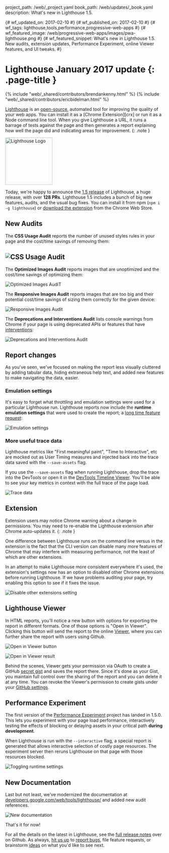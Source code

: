 project_path: /web/_project.yaml
book_path: /web/updates/_book.yaml
description: What's new in Lighthouse 1.5.

{# wf_updated_on: 2017-02-10 #}
{# wf_published_on: 2017-02-10 #}
{# wf_tags: lighthouse,tools,performance,progressive-web-apps #}
{# wf_featured_image: /web/progressive-web-apps/images/pwa-lighthouse.png #}
{# wf_featured_snippet: What's new in Lighthouse 1.5. New audits, extension updates, Performance Experiment, online Viewer features, and UI tweaks. #}

# Lighthouse January 2017 update {: .page-title }

{% include "web/_shared/contributors/brendankenny.html" %}
{% include "web/_shared/contributors/ericbidelman.html" %}

[Lighthouse](/web/tools/lighthouse/) is an
[open-source](https://github.com/GoogleChrome/lighthouse), automated tool for
improving the quality of your web apps. You can install it as a
[Chrome Extension][crx] or run it as a Node command line tool. When you
give Lighthouse a URL, it runs a barrage of tests against the page and then
generates a report explaining how well the page did and indicating areas for
improvement.
{: .note }

<img src="/web/progressive-web-apps/images/pwa-lighthouse.png"
     class="lighthouse-logo attempt-right" alt="Lighthouse Logo">

<style>
.lighthouse-logo {
  height: 150px;
  width: auto;
}
</style>

Today, we're happy to announce the [1.5 release](https://github.com/GoogleChrome/lighthouse/releases/tag/1.5.0) of Lighthouse, a huge release, with over **128 PRs**. Lighthouse 1.5 includes a bunch of big new features, audits, and the usual bug fixes. You can install it from npm (`npm i -g lighthouse`) or [download the extension](https://chrome.google.com/webstore/detail/lighthouse/blipmdconlkpinefehnmjammfjpmpbjk) from the Chrome Web Store.

## New Audits

The **CSS Usage Audit** reports the number of unused styles rules in your page
and the cost/time savings of removing them:

## ![CSS Usage Audit](../../images/2017/02/lighthouse/image_1.png)

The **Optimized Images Audit** reports images that are unoptimized and the
cost/time savings of optimizing them:

![Optimized Images AudiT](../../images/2017/02/lighthouse/image_2.png)

The **Responsive Images Audit** reports images that are too big and their
potential cost/time savings of sizing them correctly for the given device:

![Responsive Images Audit](../../images/2017/02/lighthouse/image_3.png)

The **Deprecations and Interventions Audit** lists console warnings from Chrome
if your page is using deprecated APIs or features that have
[interventions](https://www.chromestatus.com/features#intervention):

![Deprecations and Interventions Audit](../../images/2017/02/lighthouse/image_4.png)

## Report changes

As you've seen, we've focused on making the report less visually cluttered by
adding tabular data, hiding extraneous help text, and added new features to make
navigating the data, easier.

### Emulation settings

It's easy to forget what throttling and emulation settings were used for a
particular Lighthouse run. Lighthouse reports now include the **runtime emulation settings**
that were used to create the report; a [long time feature request](https://github.com/GoogleChrome/lighthouse/issues/568):

![Emulation settings](../../images/2017/02/lighthouse/image_5.gif)

### More useful trace data

Lighthouse metrics like "First meaningful paint", "Time to Interactive", etc are
mocked out as User Timing measures and injected back into the trace data saved with the `--save-assets` flag.

If you use the  `--save-assets` flag when running Lighthouse, drop the trace into
the DevTools or open it in the [DevTools Timeline Viewer]([https://chromedevtools.github.io/timeline-viewer/](https://chromedevtools.github.io/timeline-viewer/)).
You'll be able to see your key metrics in context with the full trace of the page load.

![Trace data](../../images/2017/02/lighthouse/image_6.png)

## Extension

Extension users may notice Chrome warning about a change in permissions. You may need to re-enable the Lighthouse extension after Chrome auto-updates it.
{: .note }

One difference between Lighthouse runs on the command line versus in the
extension is the fact that the CLI version can disable many more features of
Chrome that may interfere with measuring performance, not the least of which
are other extensions.

In an attempt to make Lighthouse more consistent everywhere it's used, the
extension's settings now has an option to disabled other Chrome extensions
before running Lighthouse. If we have problems auditing your page, try enabling
this option to see if it fixes the issue.

![Disable other extensions setting](../../images/2017/02/lighthouse/image_7.png)

## Lighthouse Viewer

In HTML reports, you'll notice a new button with options for exporting the
report in different formats. One of those options is "Open in Viewer". Clicking
this button will send the report to the online [Viewer]([https://googlechrome.github.io/lighthouse/viewer/](https://googlechrome.github.io/lighthouse/viewer/)),
where you can further share the report with users using Github.

![Open in Viewer button](../../images/2017/02/lighthouse/image_8.png)

![Open in Viewer result](../../images/2017/02/lighthouse/image_9.png)

Behind the scenes, Viewer gets your permission via OAuth to create a GitHub
[secret gist](https://help.github.com/articles/about-gists/#secret-gists) and
saves the report there. Since it's done as your Gist, you maintain full control
over the sharing of the report and you can delete it at any time. You can revoke
the Viewer's permission to create gists under your [GitHub settings](https://github.com/settings/applications).

## Performance Experiment

The first version of the [Performance Experiment](https://github.com/GoogleChrome/lighthouse/issues/1143)
project has landed in 1.5.0. This lets you experiment with your page load performance,
interactively testing the effects of blocking or delaying assets in your critical
path **during development**.

When Lighthouse is run with the `--interactive` flag, a special report is generated
that allows interactive selection of costly page resources. The experiment server
then reruns Lighthouse on that page with those resources blocked.

![Toggling runtime settings](../../images/2017/02/lighthouse/image_10.png)

## New Documentation

Last but not least, we've modernized the documentation at
[developers.google.com/web/tools/lighthouse/](/web/tools/lighthouse/)
and added new audit references.

![New documentation](../../images/2017/02/lighthouse/image_11.png)

That's it for now!

For all the details on the latest in Lighthouse, see the
[full release notes](https://github.com/GoogleChrome/lighthouse/releases/tag/1.5.0)
over on Github. As always, [hit us up](https://github.com/GoogleChrome/lighthouse/graphs/contributors)
to [report bugs](https://github.com/GoogleChrome/lighthouse/issues), file feature requests,
or brainstorm [ideas](https://github.com/GoogleChrome/lighthouse/issues?q=is%3Aissue+is%3Aopen+label%3A%22good+first+bug%22) on what you'd like to see next.

